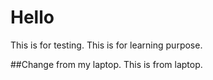 # Hello
This is for testing. This is for learning purpose.

##Change from my laptop.
This is from laptop.